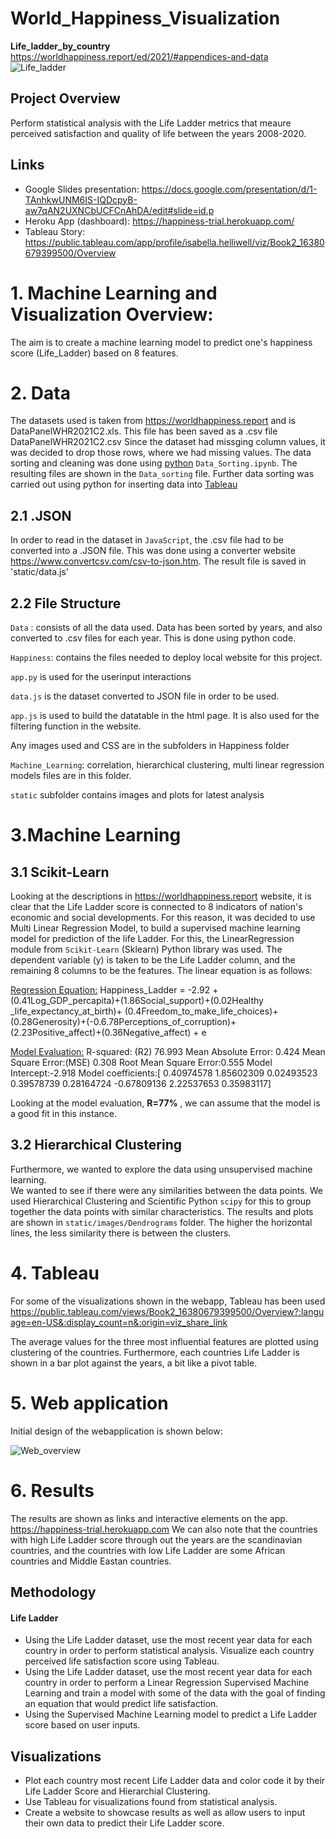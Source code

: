 # World_Happiness_Visualization

**Life_ladder_by_country**
https://worldhappiness.report/ed/2021/#appendices-and-data
![Life_ladder](https://user-images.githubusercontent.com/85839235/140621693-465df65b-a2e8-49fe-907c-1e273fd1a5e6.png)

## Project Overview
Perform statistical analysis with the Life Ladder metrics that meaure perceived satisfaction and quality of life between the years 2008-2020.

## Links
* Google Slides presentation: https://docs.google.com/presentation/d/1-TAnhkwUNM6IS-IQDcpyB-aw7qAN2UXNCbUCFCnAhDA/edit#slide=id.p
* Heroku App (dashboard): https://happiness-trial.herokuapp.com/
* Tableau Story: https://public.tableau.com/app/profile/isabella.helliwell/viz/Book2_16380679399500/Overview

# 1. Machine Learning and Visualization Overview:
The aim is to create a machine learning model to predict one's happiness score (Life_Ladder) based on 8 features. 

# 2. Data
The datasets used is taken from <a> https://worldhappiness.report </a> and is DataPanelWHR2021C2.xls. This file has been saved as a .csv file DataPanelWHR2021C2.csv
Since the dataset had missging column values, it was decided to drop those rows, where we had missing values. The data sorting and cleaning was done using <ins>python</ins>
`Data_Sorting.ipynb`. The resulting files are shown in the `Data_sorting` file. Further data sorting was carried out using python for inserting data into <ins> Tableau </ins> 


## 2.1 .JSON
In order to read in the dataset in `JavaScript`, the .csv file had to be converted into a .JSON file. This was done using a converter website <ins>https://www.convertcsv.com/csv-to-json.htm</ins>. The result file is saved in 'static/data.js'

## 2.2 File Structure

`Data` : consists of all the data used. Data has been sorted by years, and also converted to .csv files for each year. This is done using python code.

`Happiness`: contains the files needed to deploy local website for this project.

`app.py` is used for the userinput interactions 

`data.js` is the dataset converted to JSON file in order to be used.

`app.js` is used to build the datatable in the html page. It is also used for the filtering function in the website.

 Any images used and CSS are in the subfolders in Happiness folder

`Machine_Learning`: correlation, hierarchical clustering, multi linear regression models files are in this folder. 

`static` subfolder contains images and plots for latest analysis

# 3.Machine Learning
## 3.1 Scikit-Learn
Looking at the descriptions in <a> https://worldhappiness.report </a> website, it is clear that the Life Ladder score is connected to 8 indicators of nation's economic and social developments. For this reason, it was decided to use Multi Linear Regression Model, to build a supervised machine learning model for prediction of the life Ladder.
For this, the LinearRegression module from `Scikit-Learn` (Sklearn) Python library was used.
The dependent variable (y) is taken to be the Life Ladder column, and the remaining 8 columns to be the features.
The linear equation is as follows:

<ins>Regression Equation:</ins>
Happiness_Ladder = -2.92 +(0.41Log_GDP_percapita)+(1.86Social_support)+(0.02Healthy _life_expectancy_at_birth)+ (0.4Freedom_to_make_life_choices)+(0.28Generosity)+(-0.6.78Perceptions_of_corruption)+(2.23Positive_affect)+(0.36Negative_affect) + e

<ins>Model Evaluation:</ins>
R-squared: (R2) 76.993
Mean Absolute Error: 0.424
Mean Square Error:(MSE) 0.308
Root Mean Square Error:0.555
Model Intercept:-2.918
Model coefficients:[ 0.40974578  1.85602309  0.02493523  0.39578739  0.28164724 -0.67809136 2.22537653  0.35983117]

Looking at the model evaluation, <b>R=77% </b>, we can assume that the model is a good fit in this instance.

## 3.2 Hierarchical Clustering
Furthermore, we wanted to explore the data using unsupervised machine learning.  
We wanted to see if there were any similarities between the data points. We used Hierarchical Clustering and Scientific Python `scipy` for this to group together the data points with similar characteristics.
The results and plots are shown in `static/images/Dendrograms` folder. The higher the horizontal lines, the less similarity there is between the clusters. 

# 4. Tableau
For some of the visualizations shown in the webapp, Tableau has been used  <a> https://public.tableau.com/views/Book2_16380679399500/Overview?:language=en-US&:display_count=n&:origin=viz_share_link </a>

The average values for the three most influential features are plotted using clustering of the countries.
Furthermore, each countries Life Ladder is shown in a bar plot against the years, a bit like a pivot table.




# 5. Web application

Initial design of the webapplication is shown below:

![Web_overview](https://user-images.githubusercontent.com/85843030/144143640-049c2e47-e94e-4768-904c-35d1f4455603.png)


# 6. Results

The results are shown as links and interactive elements on the app.  <a> https://happiness-trial.herokuapp.com </a>
We can also note that the countries with high Life Ladder score through out the years are the scandinavian countries, and the countries with low Life Ladder are some African countries and Middle Eastan countries. 

## Methodology
#### Life Ladder ####
  - Using the Life Ladder dataset, use the most recent year data for each country in order to perform statistical analysis. Visualize each country perceived life satisfaction score using Tableau. 
  - Using the Life Ladder dataset, use the most recent year data for each country in order to perform a Linear Regression Supervised Machine Learning and train a model with some of the data with the goal of finding an equation that would predict life satisfaction.
  - Using the Supervised Machine Learning model to predict a Life Ladder score based on user inputs. 
  
## Visualizations
  - Plot each country most recent Life Ladder data and color code it by their Life Ladder Score and Hierarchial Clustering. 
  - Use Tableau for visualizations found from statistical analysis. 
  - Create a website to showcase results as well as allow users to input their own data to predict their Life Ladder score. 

